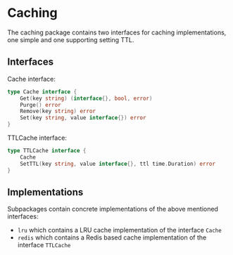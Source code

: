 # Caching

The caching package contains two interfaces for caching implementations,  
one simple and one supporting setting TTL.

## Interfaces

Cache interface:

```go
type Cache interface {
    Get(key string) (interface{}, bool, error)
    Purge() error
    Remove(key string) error
    Set(key string, value interface{}) error
}
```

TTLCache interface:

```go
type TTLCache interface {
    Cache
    SetTTL(key string, value interface{}, ttl time.Duration) error
}
```

## Implementations

Subpackages contain concrete implementations of the above mentioned interfaces:

- `lru` which contains a LRU cache implementation of the interface `Cache`
- `redis` which contains a Redis based cache implementation of the interface `TTLCache`